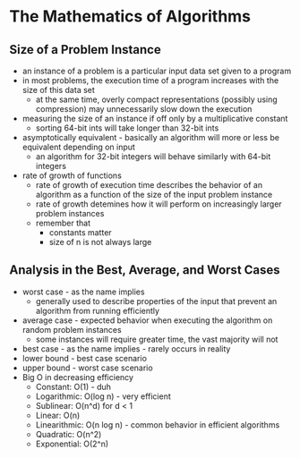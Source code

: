 # The Mathematics of Algorithms

## Size of a Problem Instance 
- an instance of a problem is a particular input data set given to a program 
- in most problems, the execution time of a program increases with the size of this data set
  - at the same time, overly compact representations (possibly using compression) may unnecessarily slow down the execution
- measuring the size of an instance if off only by a multiplicative constant 
  - sorting 64-bit ints will take longer than 32-bit ints 
- asymptotically equivalent - basically an algorithm will more or less be equivalent depending on input 
  - an algorithm for 32-bit integers will behave similarly with 64-bit integers 
- rate of growth of functions 
  - rate of growth of execution time describes the behavior of an algorithm as a function of the size of the input problem instance 
  - rate of growth detemines how it will perform on increasingly larger problem instances 
  - remember that 
     - constants matter 
     - size of n is not always large 

## Analysis in the Best, Average, and Worst Cases
- worst case - as the name implies 
  - generally used to describe properties of the input that prevent an algorithm from running efficiently
- average case - expected behavior when executing the algorithm on random problem instances 
  - some instances will require greater time, the vast majority will not 
- best case - as the name implies - rarely occurs in reality 
- lower bound - best case scenario 
- upper bound - worst case scenario 
- Big O in decreasing efficiency
  - Constant: O(1) - duh
  - Logarithmic: O(log n) - very efficient 
  - Sublinear: O(n^d) for d < 1 
  - Linear: O(n)
  - Linearithmic: O(n log n) - common behavior in efficient algorithms 
  - Quadratic: O(n^2)
  - Exponential: O(2^n)

